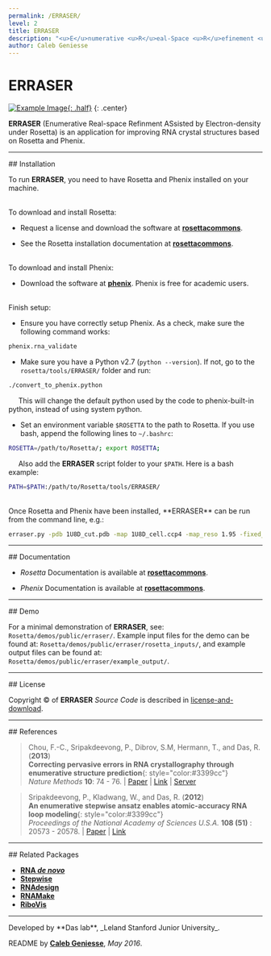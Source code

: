 ```yaml
---
permalink: /ERRASER/
level: 2
title: ERRASER
description: "<u>E</u>numerative <u>R</u>eal-Space <u>R</u>efinement <u>AS</u>sitted by <u>E</u>lectron density under <u>R</u>osetta"
author: Caleb Geniesse
---
```


# ERRASER 


[![Example Image](https://daslab.stanford.edu/site_data/pub_img/2013_Chou_NatMeth.jpg "Example Image"){: .half}](https://daslab.stanford.edu/site_data/pub_img/2013_Chou_NatMeth.jpg)
{: .center}

**ERRASER** (Enumerative Real-space Refinment ASsisted by Electron-density under Rosetta) is an application for improving RNA crystal structures based on Rosetta and Phenix.

<hr/>
## Installation

To run **ERRASER**, you need to have Rosetta and Phenix installed on your machine.

<br/>
To download and install Rosetta:

- Request a license and download the software at [**rosettacommons**](https://www.rosettacommons.org/software/license-and-download).

- See the Rosetta installation documentation at [**rosettacommons**](https://www.rosettacommons.org/docs/latest/getting_started/Getting-Started).

<br/>
To download and install Phenix:

- Download the software at [**phenix**](http://www.phenix-online.org/). Phenix is free for academic users.

<br/>
Finish setup:

- Ensure you have correctly setup Phenix. As a check, make sure the following command works:

```bash
phenix.rna_validate
```

- Make sure you have a Python v2.7 (`python --version`). If not, go to the `rosetta/tools/ERRASER/` folder and run:

```bash
./convert_to_phenix.python
```

&nbsp;&nbsp;&nbsp;&nbsp;&nbsp;This will change the default python used by the code to phenix-built-in python, instead of using system python.

- Set an environment variable `$ROSETTA` to the path to Rosetta. If you use bash, append the following lines to `~/.bashrc`:

```bash
ROSETTA=/path/to/Rosetta/; export ROSETTA;
```

&nbsp;&nbsp;&nbsp;&nbsp;&nbsp;Also add the **ERRASER** script folder to your `$PATH`. Here is a bash example:

```bash
PATH=$PATH:/path/to/Rosetta/tools/ERRASER/
```

<br/>
Once Rosetta and Phenix have been installed, **ERRASER** can be run from the command line, e.g.:

```bash
erraser.py -pdb 1U8D_cut.pdb -map 1U8D_cell.ccp4 -map_reso 1.95 -fixed_res A33-37 A61 A65 
```

<hr/>
## Documentation

* *Rosetta* Documentation is available at [**rosettacommons**](https://www.rosettacommons.org/docs/latest/application_documentation/rna/erraser).

* *Phenix* Documentation is available at [**rosettacommons**](https://www.phenix-online.org/documentation/reference/erraser.html).


<hr/>
## Demo

For a minimal demonstration of **ERRASER**, see: `Rosetta/demos/public/erraser/`. Example input files for the demo can be found at: `Rosetta/demos/public/erraser/rosetta_inputs/`, and example output files can be found at: `Rosetta/demos/public/erraser/example_output/`.


<hr/>
## License

Copyright &copy; of **ERRASER** _Source Code_ is described in [license-and-download](https://www.rosettacommons.org/software/license-and-download).

<hr/>
## References

>Chou, F.-C., Sripakdeevong, P., Dibrov, S.M, Hermann, T., and Das, R. (**2013**)<br/>
>**Correcting pervasive errors in RNA crystallography through enumerative structure prediction**{: style="color:#3399cc"}<br/>
>*Nature Methods* **10**: 74 - 76. | [Paper](https://daslab.stanford.edu/site_data/pub_pdf/2013_Chou_NatMeth.pdf) | [Link](http://www.nature.com/nmeth/journal/v10/n1/full/nmeth.2262.html) | [Server](http://rosie.rosettacommons.org/erraser/)

>Sripakdeevong, P., Kladwang, W., and Das, R. (**2012**)<br/>
>**An enumerative stepwise ansatz enables atomic-accuracy RNA loop modeling**{: style="color:#3399cc"}<br/>
>*Proceedings of the National Academy of Sciences U.S.A.* **108 (51)** : 20573 - 20578. | [Paper](https://daslab.stanford.edu/site_data/pub_pdf/2012_Sripakdeevong_PNAS.pdf) | [Link](http://www.pnas.org/content/108/51/20573)

<hr/>
## Related Packages

* [**RNA _de novo_**](/RNAdenovo/)
* [**Stepwise**](/Stepwise/)
* [**RNAdesign**](/RNAdesign/)
* [**RNAMake**](/RNAMake/)
* [**RiboVis**](/RiboVis/)

<hr/>
Developed by **Das lab**, _Leland Stanford Junior University_.

README by [**Caleb Geniesse**](https://github.com/calebgeniesse), *May 2016*.

